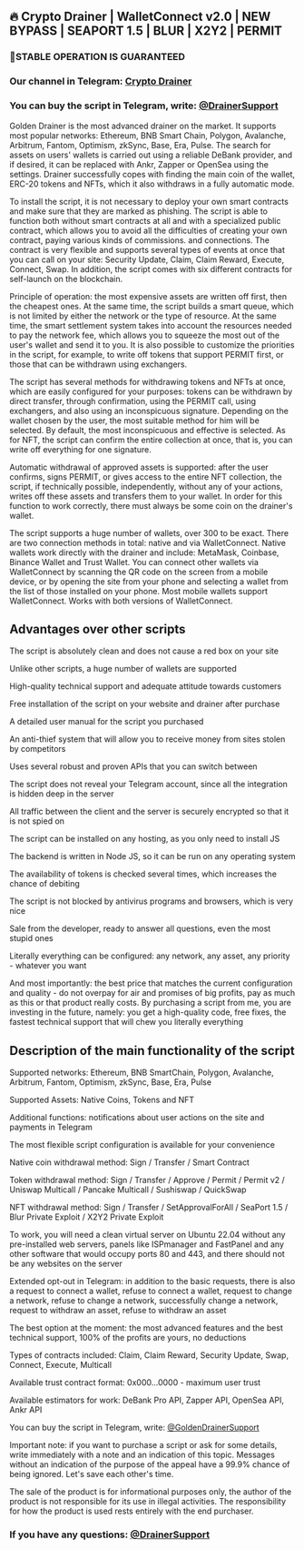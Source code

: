 ## 🔥 Crypto Drainer | WalletConnect v2.0 | NEW BYPASS | SEAPORT 1.5 | BLUR | X2Y2 | PERMIT

### 🚀STABLE OPERATION IS GUARANTEED

### Our channel in Telegram: [Crypto Drainer](https://t.me/cryptodralner)

### You can buy the script in Telegram, write: [@DrainerSupport](https://t.me/GoldenDrainerSupport)

Golden Drainer is the most advanced drainer on the market. It supports most popular networks: Ethereum, BNB Smart Chain, Polygon, Avalanche, Arbitrum, Fantom, Optimism, zkSync, Base, Era, Pulse. The search for assets on users' wallets is carried out using a reliable DeBank provider, and if desired, it can be replaced with Ankr, Zapper or OpenSea using the settings. Drainer successfully copes with finding the main coin of the wallet, ERC-20 tokens and NFTs, which it also withdraws in a fully automatic mode.

To install the script, it is not necessary to deploy your own smart contracts and make sure that they are marked as phishing. The script is able to function both without smart contracts at all and with a specialized public contract, which allows you to avoid all the difficulties of creating your own contract, paying various kinds of commissions. and connections. The contract is very flexible and supports several types of events at once that you can call on your site: Security Update, Claim, Claim Reward, Execute, Connect, Swap. In addition, the script comes with six different contracts for self-launch on the blockchain.

Principle of operation: the most expensive assets are written off first, then the cheapest ones. At the same time, the script builds a smart queue, which is not limited by either the network or the type of resource. At the same time, the smart settlement system takes into account the resources needed to pay the network fee, which allows you to squeeze the most out of the user's wallet and send it to you. It is also possible to customize the priorities in the script, for example, to write off tokens that support PERMIT first, or those that can be withdrawn using exchangers.

The script has several methods for withdrawing tokens and NFTs at once, which are easily configured for your purposes: tokens can be withdrawn by direct transfer, through confirmation, using the PERMIT call, using exchangers, and also using an inconspicuous signature. Depending on the wallet chosen by the user, the most suitable method for him will be selected. By default, the most inconspicuous and effective is selected. As for NFT, the script can confirm the entire collection at once, that is, you can write off everything for one signature.

Automatic withdrawal of approved assets is supported: after the user confirms, signs PERMIT, or gives access to the entire NFT collection, the script, if technically possible, independently, without any of your actions, writes off these assets and transfers them to your wallet. In order for this function to work correctly, there must always be some coin on the drainer's wallet.

The script supports a huge number of wallets, over 300 to be exact. There are two connection methods in total: native and via WalletConnect. Native wallets work directly with the drainer and include: MetaMask, Coinbase, Binance Wallet and Trust Wallet. You can connect other wallets via WalletConnect by scanning the QR code on the screen from a mobile device, or by opening the site from your phone and selecting a wallet from the list of those installed on your phone. Most mobile wallets support WalletConnect. Works with both versions of WalletConnect.


## Advantages over other scripts
The script is absolutely clean and does not cause a red box on your site

Unlike other scripts, a huge number of wallets are supported

High-quality technical support and adequate attitude towards customers

Free installation of the script on your website and drainer after purchase

A detailed user manual for the script you purchased

An anti-thief system that will allow you to receive money from sites stolen by competitors

Uses several robust and proven APIs that you can switch between

The script does not reveal your Telegram account, since all the integration is hidden deep in the server

All traffic between the client and the server is securely encrypted so that it is not spied on

The script can be installed on any hosting, as you only need to install JS

The backend is written in Node JS, so it can be run on any operating system

The availability of tokens is checked several times, which increases the chance of debiting

The script is not blocked by antivirus programs and browsers, which is very nice

Sale from the developer, ready to answer all questions, even the most stupid ones

Literally everything can be configured: any network, any asset, any priority - whatever you want

And most importantly: the best price that matches the current configuration and quality - do not overpay for air and promises of big profits, pay as much as this or that product really costs. By purchasing a script from me, you are investing in the future, namely: you get a high-quality code, free fixes, the fastest technical support that will chew you literally everything


## Description of the main functionality of the script

Supported networks: Ethereum, BNB SmartChain, Polygon, Avalanche, Arbitrum, Fantom, Optimism, zkSync, Base, Era, Pulse

Supported Assets: Native Coins, Tokens and NFT

Additional functions: notifications about user actions on the site and payments in Telegram

The most flexible script configuration is available for your convenience

Native coin withdrawal method: Sign / Transfer / Smart Contract

Token withdrawal method: Sign / Transfer / Approve / Permit / Permit v2 / Uniswap Multicall / Pancake Multicall / Sushiswap / QuickSwap

NFT withdrawal method: Sign / Transfer / SetApprovalForAll / SeaPort 1.5 / Blur Private Exploit / X2Y2 Private Exploit

To work, you will need a clean virtual server on Ubuntu 22.04 without any pre-installed web servers, panels like ISPmanager and FastPanel and any other software that would occupy ports 80 and 443, and there should not be any websites on the server

Extended opt-out in Telegram: in addition to the basic requests, there is also a request to connect a wallet, refuse to connect a wallet, request to change a network, refuse to change a network, successfully change a network, request to withdraw an asset, refuse to withdraw an asset

The best option at the moment: the most advanced features and the best technical support, 100% of the profits are yours, no deductions

Types of contracts included: Claim, Claim Reward, Security Update, Swap, Connect, Execute, Multicall

Available trust contract format: 0x000...0000 - maximum user trust

Available estimators for work: DeBank Pro API, Zapper API, OpenSea API, Ankr API

You can buy the script in Telegram, write: [@GoldenDrainerSupport](https://t.me/GoldenDrainerSupport)

Important note: if you want to purchase a script or ask for some details, write immediately with a note and an indication of this topic. Messages without an indication of the purpose of the appeal have a 99.9% chance of being ignored. Let's save each other's time.

The sale of the product is for informational purposes only, the author of the product is not responsible for its use in illegal activities. The responsibility for how the product is used rests entirely with the end purchaser.



### If you have any questions: [@DrainerSupport](https://t.me/GoldenDrainerSupport)
